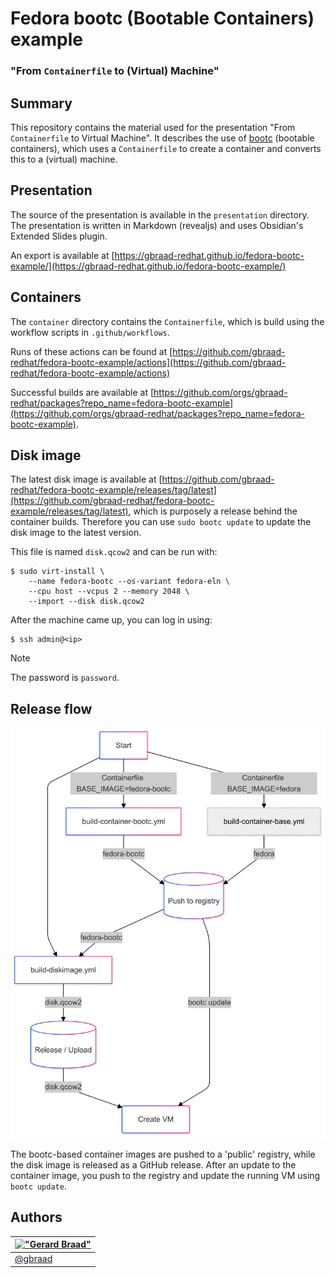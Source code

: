 Fedora bootc (Bootable Containers) example
==========================================

### "From `Containerfile` to (Virtual) Machine"


## Summary

This repository contains the material used for the presentation "From `Containerfile` to Virtual Machine". It describes the use of [bootc](https://containers.github.io/bootc/) (bootable containers), which uses a `Containerfile` to create a container and converts this to a (virtual) machine.


## Presentation

The source of the presentation is available in the `presentation` directory. The presentation is written in Markdown (revealjs) and uses Obsidian's Extended Slides plugin.

An export is available at [https://gbraad-redhat.github.io/fedora-bootc-example/](https://gbraad-redhat.github.io/fedora-bootc-example/)


## Containers

The `container` directory contains the `Containerfile`, which is build using the workflow scripts in `.github/workflows`.

Runs of these actions can be found at [https://github.com/gbraad-redhat/fedora-bootc-example/actions](https://github.com/gbraad-redhat/fedora-bootc-example/actions)

Successful builds are available at [https://github.com/orgs/gbraad-redhat/packages?repo_name=fedora-bootc-example](https://github.com/orgs/gbraad-redhat/packages?repo_name=fedora-bootc-example).


## Disk image

The latest disk image is available at [https://github.com/gbraad-redhat/fedora-bootc-example/releases/tag/latest](https://github.com/gbraad-redhat/fedora-bootc-example/releases/tag/latest), which is purposely a release behind the container builds. Therefore you can use `sudo bootc update` to update the disk image to the latest version.

This file is named `disk.qcow2` and can be run with:

```shell
$ sudo virt-install \
    --name fedora-bootc --os-variant fedora-eln \
    --cpu host --vcpus 2 --memory 2048 \
    --import --disk disk.qcow2
```

After the machine came up, you can log in using:

```shell
$ ssh admin@<ip>
```

> [!NOTE]
> The password is `password`.


## Release flow

![Release flow](./images/release-flow.png)

The bootc-based container images are pushed to a 'public' registry, while the disk image is released as a GitHub release.
After an update to the container image, you push to the registry and update the running VM using `bootc update`.


Authors
-------

| [!["Gerard Braad"](http://gravatar.com/avatar/e466994eea3c2a1672564e45aca844d0.png?s=60)](http://gbraad.nl "Gerard Braad <me@gbraad.nl>") |
|---|
| [@gbraad](https://gbraad.nl/social)  |
